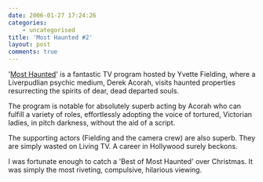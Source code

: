 ```yaml
---
date: 2006-01-27 17:24:26
categories:
    - uncategorised
title: 'Most Haunted #2'
layout: post
comments: true
---
```

'[Most Haunted](http://www.livingtv.co.uk/mosthaunted/)' is a fantastic
TV program hosted by Yvette Fielding, where a Liverpudlian psychic
medium, Derek Acorah, visits haunted properties resurrecting the spirits
of dear, dead departed souls.

The program is notable for absolutely superb acting by Acorah who can
fulfill a variety of roles, effortlessly adopting the voice of tortured,
Victorian ladies, in pitch darkness, without the aid of a script.

The supporting actors (Fielding and the camera crew) are also superb.
They are simply wasted on Living TV. A career in Hollywood surely
beckons.

I was fortunate enough to catch a 'Best of Most Haunted' over Christmas.
It was simply the most riveting, compulsive, hilarious viewing.
